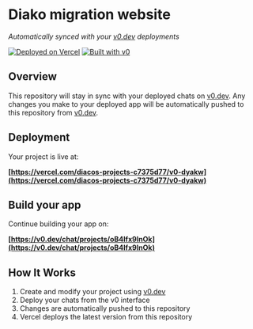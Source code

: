 # Diako migration website

*Automatically synced with your [v0.dev](https://v0.dev) deployments*

[![Deployed on Vercel](https://img.shields.io/badge/Deployed%20on-Vercel-black?style=for-the-badge&logo=vercel)](https://vercel.com/diacos-projects-c7375d77/v0-dyakw)
[![Built with v0](https://img.shields.io/badge/Built%20with-v0.dev-black?style=for-the-badge)](https://v0.dev/chat/projects/oB4lfx9InOk)

## Overview

This repository will stay in sync with your deployed chats on [v0.dev](https://v0.dev).
Any changes you make to your deployed app will be automatically pushed to this repository from [v0.dev](https://v0.dev).

## Deployment

Your project is live at:

**[https://vercel.com/diacos-projects-c7375d77/v0-dyakw](https://vercel.com/diacos-projects-c7375d77/v0-dyakw)**

## Build your app

Continue building your app on:

**[https://v0.dev/chat/projects/oB4lfx9InOk](https://v0.dev/chat/projects/oB4lfx9InOk)**

## How It Works

1. Create and modify your project using [v0.dev](https://v0.dev)
2. Deploy your chats from the v0 interface
3. Changes are automatically pushed to this repository
4. Vercel deploys the latest version from this repository